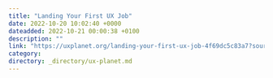```yaml
---
title: "Landing Your First UX Job"
date: 2022-10-20 10:02:40 +0000
dateadded: 2022-10-21 00:00:38 +0100
description: ""
link: "https://uxplanet.org/landing-your-first-ux-job-4f69dc5c83a7?source=rss----819cc2aaeee0---4"
category:
directory: _directory/ux-planet.md
---
```

